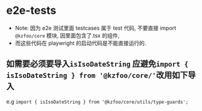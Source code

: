 # e2e-tests

- Note: 因为 e2e 测试里面 testcases 属于 test 代码, 不要直接 import `@kzfoo/core` 模块, 因里面包含了.tsx 的组件,
- 而这些代码在 playwright 的启动代码是不能直接运行的.

## 如需要必须要导入`isIsoDateString` 应避免`import { isIsoDateString } from '@kzfoo/core/'`改用如下导入

e.g `import { isIsoDateString } from '@kzfoo/core/utils/type-guards';`
